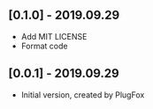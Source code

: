 ## [0.1.0] - 2019.09.29

* Add MIT LICENSE 
* Format code


## [0.0.1] - 2019.09.29

* Initial version, created by PlugFox
